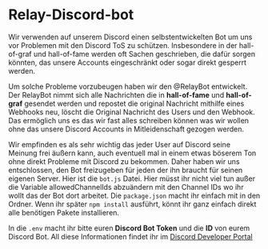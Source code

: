 # Relay-Discord-bot

Wir verwenden auf unserem Discord einen selbstentwickelten Bot um uns vor Problemen mit den Discord ToS zu schützen. Insbesondere in der ⁠hall-of-graf und ⁠hall-of-fame werden oft Sachen geschrieben, die dafür sorgen könnten, das unsere Accounts eingeschränkt oder sogar direkt gesperrt werden. 

Um solche Probleme vorzubeugen haben wir den @RelayBot entwickelt. Der RelayBot nimmt sich alle Nachrichten die in **⁠hall-of-fame** und ⁠**hall-of-graf** gesendet werden und repostet die original Nachricht mithilfe eines Webhooks neu, löscht die Original Nachricht des Users und den Webhook. Das ermöglich uns es das wir fast alles schreiben können was wir wollen ohne das unsere Discord Accounts in Mitleidenschaft gezogen werden. 

Wir empfinden es als sehr wichtig das jeder User auf Discord seine Meinung frei äußern kann, auch eventuell mal in einem etwas böserem Ton ohne direkt Probleme mit Discord zu bekommen. Daher haben wir uns entschlossen, den Bot freizugeben für jeden der ihn braucht für seinen eigenen Server.
Hier ist die ``bot.js`` Datei. Hier müsst ihr nicht viel tun außer die Variable allowedChannelIds abzuändern mit den Channel IDs wo ihr wollt das der Bot dort arbeitet.
Die ``package.json`` macht ihr einfach mit in den Ordner. Wenn ihr später ```npm install``` ausführt, könnt ihr ganz einfach direkt alle benötigen Pakete installieren.

In die ``.env`` macht ihr bitte euren **Discord Bot Token** und die **ID** von eurem Discord Bot. All diese Informationen findet ihr im [Discord Developer Portal](https://discord.com/developers)
